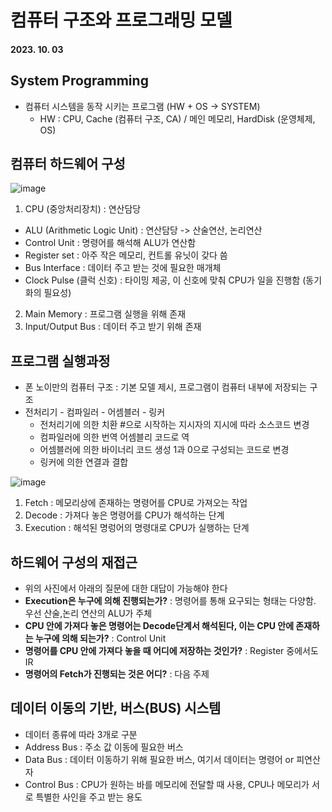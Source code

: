 # 컴퓨터 구조와 프로그래밍 모델
#### 2023. 10. 03  
  
  
## System Programming 
* 컴퓨터 시스템을 동작 시키는 프로그램 (HW + OS -> SYSTEM)
  * HW : CPU, Cache (컴퓨터 구조, CA) / 메인 메모리, HardDisk (운영체제, OS)  
  
 
## 컴퓨터 하드웨어 구성  
![image](https://github.com/MiyeongEom/All_Study/assets/112458035/538ee127-fc70-4802-a641-ef6e53c92333)  

1. CPU (중앙처리장치) : 연산담당
  * ALU (Arithmetic Logic Unit) : 연산담당 -> 산술연산, 논리연산
  * Control Unit : 명령어를 해석해 ALU가 연산함
  * Register set : 아주 작은 메모리, 컨트롤 유닛이 갖다 씀
  * Bus Interface : 데이터 주고 받는 것에 필요한 매개체
  * Clock Pulse (클럭 신호) : 타이밍 제공, 이 신호에 맞춰 CPU가 일을 진행함 (동기화의 필요성)
2. Main Memory : 프로그램 실행을 위해 존재
3. Input/Output Bus : 데이터 주고 받기 위해 존재  


## 프로그램 실행과정  
* 폰 노이만의 컴퓨터 구조 : 기본 모델 제시, 프로그램이 컴퓨터 내부에 저장되는 구조
* 전처리기 - 컴파일러 - 어셈블러 - 링커
  * 전처리기에 의한 치환
    #으로 시작하는 지시자의 지시에 따라 소스코드 변경  
  * 컴파일러에 의한 번역
    어셈블리 코드로 역  
  * 어셈블러에 의한 바이너리 코드 생성
    1과 0으로 구성되는 코드로 변경  
  * 링커에 의한 연결과 결합  
  
![image](https://github.com/MiyeongEom/All_Study/assets/112458035/59c89a18-591f-40ee-ba93-7490e0e8e2f1)  
  

1. Fetch  : 메모리상에 존재하는 명령어를 CPU로 가져오는 작업
2. Decode : 가져다 놓은 명령어를 CPU가 해석하는 단계
3. Execution : 해석된 명렁어의 명령대로 CPU가 실행하는 단계  
  

## 하드웨어 구성의 재접근  
* 위의 사진에서 아래의 질문에 대한 대답이 가능해야 한다
 * __Execution은 누구에 의해 진행되는가?__ : 명령어를 통해 요구되는 형태는 다양함. 우선 산술,논리 연산의 ALU가 주체
 * __CPU 안에 가져다 놓은 명령어는 Decode단계서 해석된다, 이는 CPU 안에 존재하는 누구에 의해 되는가?__ : Control Unit
 * __명령어를 CPU 안에 가져다 놓을 때 어디에 저장하는 것인가?__ : Register 중에서도 IR
 * __명령어의 Fetch가 진행되는 것은 어디?__ : 다음 주제
  

## 데이터 이동의 기반, 버스(BUS) 시스템  
* 데이터 종류에 따라 3개로 구분
 * Address Bus : 주소 값 이동에 필요한 버스
 * Data Bus : 데이터 이동하기 위해 필요한 버스, 여기서 데이터는 명령어 or 피연산자 
 * Control Bus : CPU가 원하는 바를 메모리에 전달할 때 사용, CPU나 메모리가 서로 특별한 사인을 주고 받는 용도  

  
